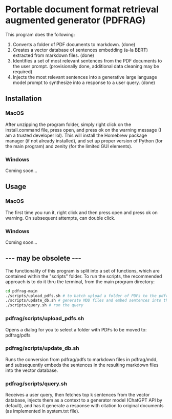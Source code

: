 # Portable document format retrieval augmented generator (PDFRAG)

This program does the following:

1. Converts a folder of PDF documents to markdown. (done)
2. Creates a vector database of sentences embedding (a-la BERT) extracted from markdown files. (done)
3. Identifies a set of most relevant sentences from the PDF documents to the user prompt. (provisionally done, additional data cleaning may be required)
4. Injects the most relevant sentences into a generative large language model prompt to synthesize into a response to a user query. (done)

## Installation

### MacOS

After unzipping the program folder, simply right click on the install.command file, press open, and press ok on the warning message (I am a trusted developer lol). This will install the Homebrew package manager (if not already installed), and set up proper version of Python (for the main program) and zenity (for the limited GUI elements).

### Windows

Coming soon...

## Usage

### MacOS

The first time you run it, right click and then press open and press ok on warning. On subsequent attempts, can double click.

### Windows 

Coming soon...

## --- may be obsolete ---

The functionality of this program is split into a set of functions, which are contained within the "scripts" folder. To run the scripts, the recommended approach is to do it thru the terminal, from the main program directory:

```bash
cd pdfrag-main
./scripts/upload_pdfs.sh # to batch upload a folder of PDFs to the pdfrag/pdfs
./scripts/update_db.sh # generate MDD files and embed sentences into the vector database
./scripts/query.sh # run the query
```

### pdfrag/scripts/upload_pdfs.sh

Opens a dialog for you to select a folder with PDFs to be moved to: pdfrag/pdfs

### pdfrag/scripts/update_db.sh

Runs the conversion from pdfrag/pdfs to markdown files in pdfrag/mdd, and subsequently embeds the sentences in the resulting markdown files into the vector database.

### pdfrag/scripts/query.sh

Receives a user query, then fetches top k sentences from the vector database, injects them as a context to a generator model (ChatGPT API by default), and has it generate a response with citation to original documents (as implemented in system.txt file).



